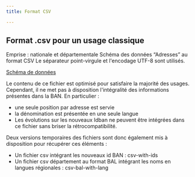 ```yaml
---
title: Format CSV

---
```


## Format .csv pour un usage classique

Emprise : nationale et départementale
Schéma des données “Adresses” au format CSV
Le séparateur point-virgule et l'encodage UTF-8 sont utilisés. 

[Schéma de données](https://github.com/BaseAdresseNationale/adresse.data.gouv.fr/blob/master/public/schemas/adresses-csv.md)

Le contenu de ce fichier est optimisé pour satisfaire la majorité des usages. 
Cependant, il ne met pas à disposition l'intégralité des informations présentes dans la BAN. 
En particulier : 
- une seule position par adresse est servie
- la dénomination est présentée en une seule langue
- Les évolutions sur les nouveaux Idban ne peuvent être intégrées dans ce fichier sans briser la rétrocompatibilité. 

Deux versions temporaires des fichiers sont donc également mis à disposition pour récupérer ces éléments : 
- Un fichier csv intégrant les nouveaux id BAN : csv-with-ids
- Un fichier csv département au format BAL intégrant les noms en langues régionales : csv-bal-with-lang